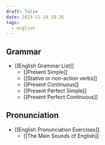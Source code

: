 ```yaml
---
draft: false
date: 2023-11-14 18:26
tags:
  - english
---
```


## Grammar
- [[English Grammar List]]
	- [[Present Simple]]
	- [[Stative or non-action verbs]]
	- [[Present Continuous]]
	- [[Present Perfect Simple]]
	- [[Present Perfect Continuous]]

## Pronunciation
- [[English Pronunciation Exercises]]
	- [[The Main Sounds of English]]
